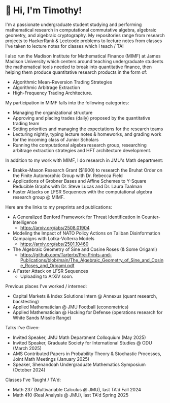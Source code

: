 # 👋 Hi, I'm Timothy!

I'm a passionate undergraduate student studying and performing mathematical research in computational commutative algebra, algebraic geometry, and algebraic cryptography. My repositories range from research projects to HackerRank & Leetcode problems to lecture notes from classes I've taken to lecture notes for classes which I teach / TA! 

I also run the Madison Institute for Mathematical Finance (MIMF) at James Madison University which centers around teaching undergraduate students the mathematical tools needed to break into quantitative finance, then helping them produce quantitative research products in the form of:
 - Algorithmic Mean-Reversion Trading Strategies
 - Algorithmic Arbitrage Extraction
 - High-Frequency Trading Architecture.

My participation in MIMF falls into the following categories:
 - Managing the organizational structure
 - Approving and placing trades (daily) proposed by the quantitative trading team
 - Setting priorities and managing the expectations for the research teams
 - Lecturing nightly, typing lecture notes & homeworks, and grading work for the incoming class of Junior Scholars
 - Running the computational algebra research group, researching arbitrage extraction strategies and HFT architecture development.

In addition to my work with MIMF, I do research in JMU's Math department:
 - Brakke-Mason Research Grant ($1900) to research the Bruhat Order on the Finite Automorphic Group with Dr. Rebecca Field
 - Applications of Grobner Bases and Affine Schemes to Y-Square Reducible Graphs with Dr. Steve Lucas and Dr. Laura Taalman
 - Faster Attacks on LFSR Sequences with the computational algebra research group @ MIMF.

Here are the links to my preprints and publications:
 - A Generalized Benford Framework for Threat Identification in Counter-Intelligence
   - https://arxiv.org/abs/2508.01904
 - Modeling the Impact of NATO Policy Actions on Taliban Disinformation Campaigns with Lotka-Volterra Models
   - https://arxiv.org/abs/2501.10460
 - The Algebraic Geometry of Sine and Cosine Roses (& Some Origami)
   - https://github.com/Tartertx/Pre-Prints-and-Publications/blob/main/The_Algebraic_Geometry_of_Sine_and_Cosine_Roses_and_Origami.pdf
 - A Faster Attack on LFSR Sequences
   - Uploading to ArXiV soon.
  
Previous places I've worked / interned:
 - Capital Markets & Index Solutions Intern @ Annexus (quant research, backtesting)
 - Applied Mathematician @ JMU Football (econometrics)
 - Applied Mathematician @ Hacking for Defense (operations research for White Sands Missile Range)

Talks I've Given:
 - Invited Speaker, JMU Math Department Colloquium (May 2025)
 - Invited Speaker, Graduate Society for International Studies @ ODU (March 2025)
 - AMS Contributed Papers in Probability Theory & Stochastic Processes, Joint Math Meetings (January 2025)
 - Speaker, Shenandoah Undergraduate Mathematics Symposium (October 2024)

Classes I've Taught / TA'd:
 - Math 237 (Multivariable Calculus @ JMU), last TA'd Fall 2024 
 - Math 410 (Real Analysis @ JMU), last TA'd Spring 2025
